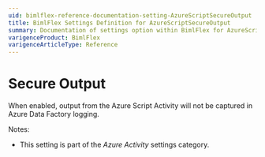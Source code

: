 ```yaml
---
uid: bimlflex-reference-documentation-setting-AzureScriptSecureOutput
title: BimlFlex Settings Definition for AzureScriptSecureOutput
summary: Documentation of settings option within BimlFlex for AzureScriptSecureOutput
varigenceProduct: BimlFlex
varigenceArticleType: Reference
---
```


# Secure Output

When enabled, output from the Azure Script Activity will not be captured in Azure Data Factory logging.

Notes:

* This setting is part of the *Azure Activity* settings category.
